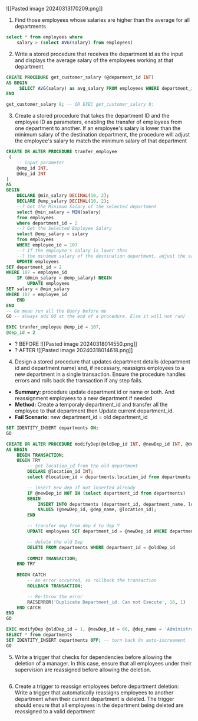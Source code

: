 ![[Pasted image 20240313170209.png]]

1. Find those employees whose salaries are higher than the average for all departments
```sql
select * from employees where 
    salary > (select AVG(salary) from employees)
```


2. Write a stored procedure that receives the department id as the input and displays the average salary of the employees working at that department.
```sql
CREATE PROCEDURE get_customer_salary (@deparment_id INT)
AS BEGIN
	 SELECT AVG(salary) as avg_salary FROM employees WHERE department_id = @deparment_id;
END

get_customer_salary 8; -- OR EXEC get_customer_salary 8;
```

   
3. Create a stored procedure that takes the department ID and the employee ID as parameters, enabling the transfer of employees from one department to another. If an employee's salary is lower than the minimum salary of the destination department, the procedure will adjust the employee's salary to match the minimum salary of that department
```sql
CREATE OR ALTER PROCEDURE tranfer_employee
 (
	-- input parameter
	@emp_id INT,
	@dep_id INT
)
AS
BEGIN
    DECLARE @min_salary DECIMAL(10, 2);
    DECLARE @emp_salary DECIMAL(10, 2);
    --? Get the Minimum Salary of the selected department
    select @min_salary = MIN(salary)
    from employees
    where department_id = 2
    --? Get the Selected Employee Salary 
    select @emp_salary = salary
    from employees
    WHERE employee_id = 107
    --? If the employee's salary is lower than 
    --? the minimum salary of the destination department, adjust the salary
    UPDATE employees
SET department_id = 2
WHERE 107 = employee_id
    IF (@min_salary > @emp_salary) BEGIN
        UPDATE employees
SET salary = @min_salary
WHERE 107 = employee_id
    END
END 
-- Go mean run all the Query before me
GO -- always add GO at the end of a procedure. Else it will not run/ 

EXEC tranfer_employee @emp_id = 107,
@dep_id = 2
```
+ ? BEFORE
![[Pasted image 20240318014550.png]]
+ ? AFTER
![[Pasted image 20240318014618.png]]


4. Design a stored procedure that updates department details (department id and department name) and, if necessary, reassigns employees to a new department in a single transaction. Ensure the procedure handles errors and rolls back the transaction if any step fails.
   
+ **Summary:** procedure update department id or name or both. And reassignment employees to a new department if needed
+ **Method:** 
	Create a temporaly department_id and transfer all the employee to that department then Update current department_id.
+ **Fail Scenario:** new department_id = old department_id
```sql
SET IDENTITY_INSERT departments ON;
GO

CREATE OR ALTER PROCEDURE modifyDep(@oldDep_id INT, @newDep_id INT, @dep_name nvarchar(30))
AS BEGIN 
    BEGIN TRANSACTION;
    BEGIN TRY
        -- get location_id from the old department
        DECLARE @location_id INT;
        select @location_id = departments.location_id from departments WHERE department_id = @oldDep_id;

        -- insert new dep if not inserted already
        IF @newDep_id NOT IN (select department_id from departments)
        BEGIN
            INSERT INTO departments (department_id, department_name, location_id)
            VALUES (@newDep_id, @dep_name, @location_id);
        END

        -- transfer emp from dep X to dep Y
        UPDATE employees SET department_id = @newDep_id WHERE department_id = @oldDep_id 

        -- delete the old Dep
        DELETE FROM departments WHERE department_id = @oldDep_id
        
        COMMIT TRANSACTION;
    END TRY
    
    BEGIN CATCH
        -- An error occurred, so rollback the transaction
        ROLLBACK TRANSACTION;

        -- Re-throw the error
        RAISERROR('Duplicate Department_id. Can not Execute', 16, 1)
    END CATCH
END
GO

EXEC modifyDep @oldDep_id = 1, @newDep_id = 66, @dep_name = 'Administration'
SELECT * from departments
SET IDENTITY_INSERT departments OFF; -- turn back On auto-increament 
GO
```


5. Write a trigger that checks for dependencies before allowing the deletion of a manager. In this case, ensure that all employees under their supervision are reassigned before allowing the deletion.
```sql

```


6. Create a trigger to reassign employees before department deletion: Write a trigger that automatically reassigns employees to another department when their current department is deleted. The trigger should ensure that all employees in the department being deleted are reassigned to a valid department
```sql

```

